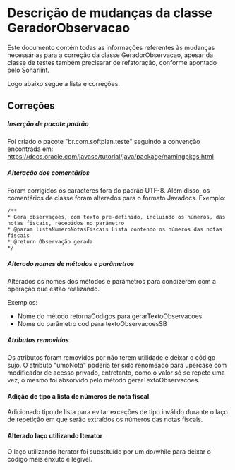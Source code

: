 # Descrição de mudanças da classe GeradorObservacao

Este documento contém todas as informações referentes às mudanças necessárias para a correção 
da classe GeradorObservacao, apesar da classe de testes também precisarar de refatoração, conforme
apontado pelo Sonarlint.

Logo abaixo segue a lista e correções.

## Correções

##### Inserção de pacote padrão 

Foi criado o pacote "br.com.softplan.teste" seguindo a convenção encontrada em: https://docs.oracle.com/javase/tutorial/java/package/namingpkgs.html

##### Alteração dos comentários

Foram corrigidos os caracteres fora do padrão UTF-8. Além disso, os comentários de classe foram alterados para o formato 
Javadocs. Exemplo: 

```
/**
* Gera observações, com texto pre-definido, incluindo os números, das notas fiscais, recebidos no parâmetro 
* @param listaNumeroNotasFiscais Lista contendo os números das notas fiscais
* @return Observação gerada
*/
```

##### Alterado nomes de métodos e parâmetros

Alterados os nomes dos métodos e parâmetros para condizerem com a operação que estão realizando. 

Exemplos:  
* Nome do método retornaCodigos para gerarTextoObservacoes
* Nome do parâmetro cod para textoObservacoesSB

##### Atributos removidos

Os atributos foram removidos por não terem utilidade e deixar o código sujo. O atributo
"umoNota" poderia ter sido renomeado para upercase com modificador de acesso privado, entretanto,
como o valor só se repete uma vez, o mesmo foi absorvido pelo método gerarTextoObservacoes.

#### Adição de tipo a lista de números de nota fiscal

Adicionado tipo de lista para evitar exceções de tipo inválido durante o laço de repetição em que serão extraídos os
números das notas fiscais.

#### Alterado laço utilizando Iterator

O laço utilizando Iterator foi substituído por um do/while para deixar o código mais enxuto e legível.